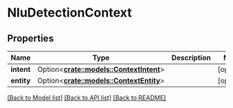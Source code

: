 # NluDetectionContext

## Properties

Name | Type | Description | Notes
------------ | ------------- | ------------- | -------------
**intent** | Option<[**crate::models::ContextIntent**](ContextIntent.md)> |  | [optional]
**entity** | Option<[**crate::models::ContextEntity**](ContextEntity.md)> |  | [optional]

[[Back to Model list]](../README.md#documentation-for-models) [[Back to API list]](../README.md#documentation-for-api-endpoints) [[Back to README]](../README.md)


